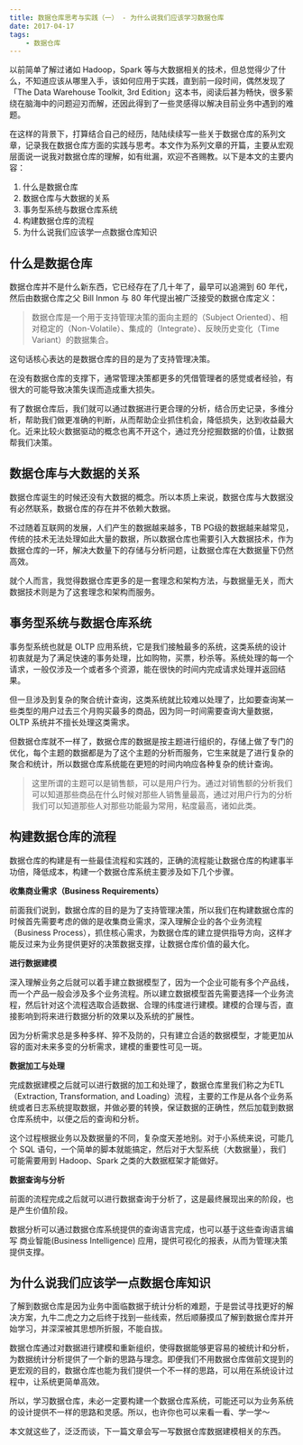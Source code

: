 ```yaml
---
title: 数据仓库思考与实践（一） - 为什么说我们应该学习数据仓库
date: 2017-04-17
tags: 
    - 数据仓库
---
```


以前简单了解过诸如 Hadoop，Spark 等与大数据相关的技术，但总觉得少了什么，不知道应该从哪里入手，该如何应用于实践，直到前一段时间，偶然发现了「The Data Warehouse Toolkit, 3rd Edition」这本书，阅读后甚为畅快，很多萦绕在脑海中的问题迎刃而解，还因此得到了一些灵感得以解决目前业务中遇到的难题。  

在这样的背景下，打算结合自己的经历，陆陆续续写一些关于数据仓库的系列文章，记录我在数据仓库方面的实践与思考。本文作为系列文章的开篇，主要从宏观层面说一说我对数据仓库的理解，如有纰漏，欢迎不吝赐教。以下是本文的主要内容：

1. 什么是数据仓库
2. 数据仓库与大数据的关系
3. 事务型系统与数据仓库系统  
4. 构建数据仓库的流程
5. 为什么说我们应该学一点数据仓库知识  

## 什么是数据仓库

数据仓库并不是什么新东西，它已经存在了几十年了，最早可以追溯到 60 年代，然后由数据仓库之父 Bill Inmon 与 80 年代提出被广泛接受的数据仓库定义：

> 数据仓库是一个用于支持管理决策的面向主题的（Subject Oriented）、相对稳定的（Non-Volatile）、集成的（Integrate）、反映历史变化（Time Variant）的数据集合。

这句话核心表达的是数据仓库的目的是为了支持管理决策。

在没有数据仓库的支撑下，通常管理决策都更多的凭借管理者的感觉或者经验，有很大的可能导致决策失误而造成重大损失。

有了数据仓库后，我们就可以通过数据进行更合理的分析，结合历史记录，多维分析，帮助我们做更准确的判断，从而帮助企业抓住机会，降低损失，达到收益最大化。近来比较火数据驱动的概念也离不开这个，通过充分挖掘数据的价值，让数据帮我们决策。

## 数据仓库与大数据的关系

数据仓库诞生的时候还没有大数据的概念。所以本质上来说，数据仓库与大数据没有必然联系，数据仓库的存在并不依赖大数据。

不过随着互联网的发展，人们产生的数据越来越多，TB PG级的数据越来越常见，传统的技术无法处理如此大量的数据，所以数据仓库也需要引入大数据技术，作为数据仓库的一环，解决大数量下的存储与分析问题，让数据仓库在大数据量下仍然高效。

就个人而言，我觉得数据仓库更多的是一套理念和架构方法，与数据量无关，而大数据技术则是为了这套理念和架构而服务。

## 事务型系统与数据仓库系统

事务型系统也就是 OLTP 应用系统，它是我们接触最多的系统，这类系统的设计初衷就是为了满足快速的事务处理，比如购物，买票，秒杀等。系统处理的每一个请求，一般仅涉及一个或者多个资源，能在很快的时间内完成请求处理并返回结果。

但一旦涉及到复杂的聚合统计查询，这类系统就比较难以处理了，比如要查询某一些类型的用户过去三个月购买最多的商品，因为同一时间需要查询大量数据，OLTP 系统并不擅长处理这类需求。

但数据仓库就不一样了，数据仓库的数据是按主题进行组织的，存储上做了专门的优化，每个主题的数据都是为了这个主题的分析而服务，它生来就是了进行复杂的聚合和统计，所以数据仓库系统能在更短的时间内响应各种复杂的统计查询。

> 这里所谓的主题可以是销售额，可以是用户行为。通过对销售额的分析我们可以知道那些商品在什么时候对那些人销售量最高，通过对用户行为的分析我们可以知道那些人对那些功能最为常用，粘度最高，诸如此类。

## 构建数据仓库的流程

数据仓库的构建是有一些最佳流程和实践的，正确的流程能让数据仓库的构建事半功倍，降低成本，构建一个数据仓库系统主要涉及如下几个步骤。

**收集商业需求（Business Requirements）**

前面我们说到，数据仓库的目的是为了支持管理决策，所以我们在构建数据仓库的时候首先需要考虑的做的是收集商业需求，深入理解企业的各个业务流程（Business Process），抓住核心需求，为数据仓库的建立提供指导方向，这样才能反过来为业务提供更好的决策数据支撑，让数据仓库价值的最大化。

**进行数据建模**

深入理解业务之后就可以着手建立数据模型了，因为一个企业可能有多个产品线，而一个产品一般会涉及多个业务流程。所以建立数据模型首先需要选择一个业务流程，然后针对这个流程选取合适数据、合理的纬度进行建模。建模的合理与否，直接影响到将来进行数据分析的效果以及系统的扩展性。

因为分析需求总是多种多样、猝不及防的，只有建立合适的数据模型，才能更加从容的面对未来多变的分析需求，建模的重要性可见一斑。

**数据加工与处理**

完成数据建模之后就可以进行数据的加工和处理了，数据仓库里我们称之为ETL（Extraction, Transformation, and Loading）流程，主要的工作是从各个业务系统或者日志系统提取数据，并做必要的转换，保证数据的正确性，然后加载到数据仓库系统中，以便之后的查询和分析。

这个过程根据业务以及数据量的不同，复杂度天差地别。对于小系统来说，可能几个 SQL 语句，一个简单的脚本就能搞定，然后对于大型系统（大数据量），我们可能需要用到 Hadoop、Spark 之类的大数据框架才能做好。

**数据查询与分析**

前面的流程完成之后就可以进行数据查询于分析了，这是最终展现出来的阶段，也是产生价值阶段。

数据分析可以通过数据仓库系统提供的查询语言完成，也可以基于这些查询语言编写 商业智能(Business Intelligence) 应用，提供可视化的报表，从而为管理决策提供支撑。

## 为什么说我们应该学一点数据仓库知识

了解到数据仓库是因为业务中面临数据于统计分析的难题，于是尝试寻找更好的解决方案，九牛二虎之力之后终于找到一些线索，然后顺藤摸瓜了解到数据仓库并开始学习，并深深被其思想所折服，不能自拔。

数据仓库通过对数据进行建模和重新组织，使得数据能够更容易的被统计和分析，为数据统计分析提供了一个新的思路与理念。即便我们不用数据仓库做前文提到的更宏观的目的，数据仓库也能为我们提供一个不一样的思路，可以用在系统设计过程中，让系统更简单高效。

所以，学习数据仓库，未必一定要构建一个数据仓库系统，可能还可以为业务系统的设计提供不一样的思路和灵感。所以，也许你也可以来看一看、学一学～

本文就这些了，泛泛而谈，下一篇文章会写一写数据仓库数据建模相关的东西。
